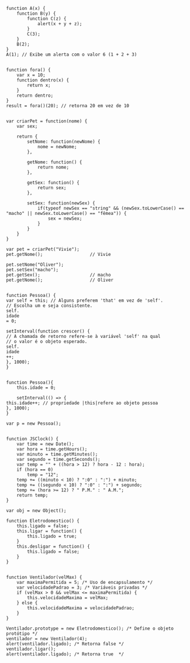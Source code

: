 	function A(x) {
		function B(y) {
	    	function C(z) {
	        	alert(x + y + z);
	    	}
	    	C(3);
		}
		B(2);
	}
	A(1); // Exibe um alerta com o valor 6 (1 + 2 + 3)


    function fora() {
        var x = 10;
        function dentro(x) {
            return x;
        }
        return dentro;
    }
    result = fora()(20); // retorna 20 em vez de 10


    var criarPet = function(nome) {
        var sex;

        return {
            setNome: function(newNome) {
                nome = newNome;
            },

            getNome: function() {
                return nome;
            },

            getSex: function() {
                return sex;
            },

            setSex: function(newSex) {
                if(typeof newSex == "string" && (newSex.toLowerCase() == "macho" || newSex.toLowerCase() == "fêmea")) {
                    sex = newSex;
                }
            }
        }
    }

    var pet = criarPet("Vivie");
    pet.getNome();                  // Vivie

    pet.setNome("Oliver");
    pet.setSex("macho");
    pet.getSex();                   // macho
    pet.getNome();                  // Oliver


    function Pessoa() {
    var self = this; // Alguns preferem 'that' em vez de 'self'. 
    // Escolha um e seja consistente.
    self.
    idade 
    = 0;

    setInterval(function crescer() {
    // A chamada de retorno refere-se à variável 'self' na qual
    // o valor é o objeto esperado.
    self.
    idade
    ++;
    }, 1000);
    }


    function Pessoa(){
        this.idade = 0;

        setInterval(() => {
    this.idade++; // propriedade |this|refere ao objeto pessoa
    }, 1000);
    }

    var p = new Pessoa();


    function JSClock() {
        var time = new Date();
        var hora = time.getHours();
        var minuto = time.getMinutes();
        var segundo = time.getSeconds();
        var temp = "" + ((hora > 12) ? hora - 12 : hora);
        if (hora == 0)
            temp = "12";
        temp += ((minuto < 10) ? ":0" : ":") + minuto;
        temp += ((segundo < 10) ? ":0" : ":") + segundo;
        temp += (hora >= 12) ? " P.M." : " A.M.";
        return temp;
    }

    var obj = new Object();

    function Eletrodomestico() {
        this.ligado = false;
        this.ligar = function() {
            this.ligado = true;
        }
        this.desligar = function() {
            this.ligado = false;
        }
    }


    function Ventilador(velMax) {
        var maximaPermitida = 5; /* Uso de encapsulamento */
        var velocidadePadrao = 3; /* Variáveis privadas */
        if (velMax > 0 && velMax <= maximaPermitida) {
            this.velocidadeMaxima = velMax;
        } else {
            this.velocidadeMaxima = velocidadePadrao;
        }
    }

    Ventilador.prototype = new Eletrodomestico(); /* Define o objeto protótipo */
    ventilador = new Ventilador(4);
    alert(ventilador.ligado); /* Retorna false */
    ventilador.ligar();
    alert(ventilador.ligado); /* Retorna true  */





